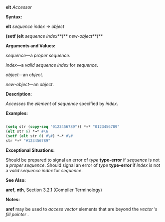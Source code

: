 **elt** *Accessor* 



**Syntax:** 



**elt** *sequence index → object* 



**(setf (elt** *sequence index***)** *new-object***)** 



**Arguments and Values:** 



*sequence*—a *proper sequence*. 



*index*—a *valid sequence index* for *sequence*. 



*object*—an *object*. 



*new-object*—an *object*. 



**Description:** 



*Accesses* the *element* of *sequence* specified by *index*. 



**Examples:**
```lisp

(setq str (copy-seq "0123456789")) *→* "0123456789" 
(elt str 6) *→* #\6 
(setf (elt str 0) #\#) *→* #\# 
str *→* "#123456789" 

```
**Exceptional Situations:** 



Should be prepared to signal an error of *type* **type-error** if *sequence* is not a *proper sequence*. Should signal an error of *type* **type-error** if *index* is not a *valid sequence index* for *sequence*. 



**See Also:** 



**aref**, **nth**, Section 3.2.1 (Compiler Terminology) 



**Notes:** 



**aref** may be used to *access vector* elements that are beyond the *vector* ’s *fill pointer* . 



 



 



